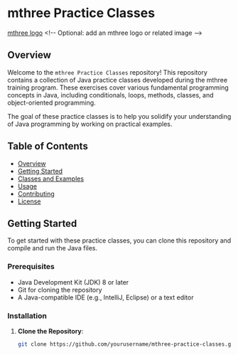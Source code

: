 # mthree Practice Classes

[mthree logo]([https://mthree.cascadecloud.co.uk/custom/MTHREE/selfservice/mainlogo/9f1b06d0-f665-41fc-9427-6e12d710552d.Png](https://mthree.com/site/templates/assets/images/logo.svg?t=1717166775))  <!-- Optional: add an mthree logo or related image -->

## Overview

Welcome to the `mthree Practice Classes` repository! This repository contains a collection of Java practice classes developed during the mthree training program. These exercises cover various fundamental programming concepts in Java, including conditionals, loops, methods, classes, and object-oriented programming.

The goal of these practice classes is to help you solidify your understanding of Java programming by working on practical examples.

## Table of Contents

- [Overview](#overview)
- [Getting Started](#getting-started)
- [Classes and Examples](#classes-and-examples)
- [Usage](#usage)
- [Contributing](#contributing)
- [License](#license)

## Getting Started

To get started with these practice classes, you can clone this repository and compile and run the Java files.

### Prerequisites

- Java Development Kit (JDK) 8 or later
- Git for cloning the repository
- A Java-compatible IDE (e.g., IntelliJ, Eclipse) or a text editor

### Installation

1. **Clone the Repository**:

   ```sh
   git clone https://github.com/yourusername/mthree-practice-classes.git
